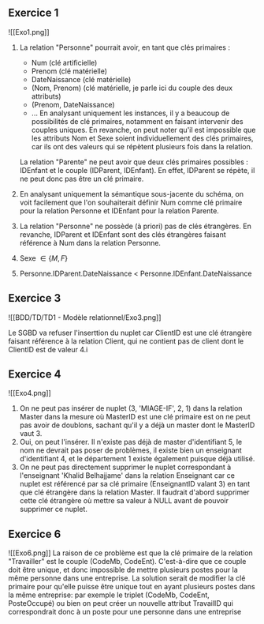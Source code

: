 ## Exercice 1

![[Exo1.png]]

1. La relation "Personne" pourrait avoir, en tant que clés primaires :
   - Num (clé artificielle)
   - Prenom (clé matérielle)
   - DateNaissance (clé matérielle)
   - (Nom, Prenom) (clé matérielle, je parle ici du couple des deux attributs)
   - (Prenom, DateNaissance)
   - ...
   En analysant uniquement les instances, il y a beaucoup de possibilités de clé primaires, notamment en faisant intervenir des couples uniques.
   En revanche, on peut noter qu'il est impossible que les attributs Nom et Sexe soient individuellement des clés primaires, car ils ont des valeurs qui se répètent plusieurs fois dans la relation.
   
   La relation "Parente" ne peut avoir que deux clés primaires possibles : IDEnfant et le couple (IDParent, IDEnfant). En effet, IDParent se répète, il ne peut donc pas être un clé primaire.
   
2. En analysant uniquement la sémantique sous-jacente du schéma, on voit facilement que l'on souhaiterait définir Num comme clé primaire pour la relation Personne et IDEnfant pour la relation Parente.
   
3.  La relation "Personne" ne possède (à priori) pas de clés étrangères. En revanche, IDParent et IDEnfant sont des clés étrangères faisant référence à Num dans la relation Personne.
   
4. Sexe $\in \{ M , F \}$
   
5. Personne.IDParent.DateNaissance < Personne.IDEnfant.DateNaissance
   

## Exercice 3

![[BDD/TD/TD1 - Modèle relationnel/Exo3.png]]

Le SGBD va refuser l'inserttion du nuplet car ClientID est une clé étrangère faisant référence à la relation Client, qui ne contient pas de client dont le ClientID est de valeur 4.i
## Exercice 4

![[Exo4.png]]

1. On ne peut pas insérer de nuplet (3, 'MIAGE-IF', 2, 1) dans la relation Master dans la mesure où MasterID est une clé primaire est on ne peut pas avoir de doublons, sachant qu'il y a déjà un master dont le MasterID vaut 3.
2. Oui, on peut l'insérer. Il n'existe pas déjà de master d'identifiant 5, le nom ne devrait pas poser de problèmes, il existe bien un enseignant d'identifiant 4, et le département 1 existe également puisque déjà utilisé. 
3. On ne peut pas directement supprimer le nuplet correspondant à l'enseignant 'Khalid Belhajjame' dans la relation Enseignant car ce nuplet est référencé par sa clé primaire (EnseignantID valant 3) en tant que clé étrangère dans la relation Master.
   Il faudrait d'abord supprimer cette clé étrangère où mettre sa valeur à NULL avant de pouvoir supprimer ce nuplet.
## Exercice 6

![[Exo6.png]]
La raison de ce problème est que la clé primaire de la relation "Travailler" est le couple (CodeMb, CodeEnt). C'est-à-dire que ce couple doit être unique, et donc impossible de mettre plusieurs postes pour la même personne dans une entreprise.
La solution serait de modifier la clé primaire pour qu'elle puisse être unique tout en ayant plusieurs postes dans la même entreprise: par exemple le triplet (CodeMb, CodeEnt, PosteOccupé) ou bien on peut créer un nouvelle attribut TravailID qui correspondrait donc à un poste pour une personne dans une entreprise 
